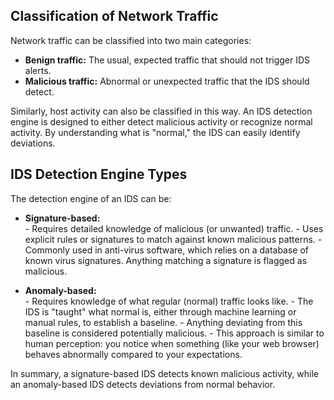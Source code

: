 ## Classification of Network Traffic

Network traffic can be classified into two main categories:

- **Benign traffic:** The usual, expected traffic that should not trigger IDS alerts.
- **Malicious traffic:** Abnormal or unexpected traffic that the IDS should detect.

Similarly, host activity can also be classified in this way. An IDS detection engine is designed to either detect malicious activity or recognize normal activity. By understanding what is "normal," the IDS can easily identify deviations.

## IDS Detection Engine Types

The detection engine of an IDS can be:

- **Signature-based:**  
        - Requires detailed knowledge of malicious (or unwanted) traffic.
        - Uses explicit rules or signatures to match against known malicious patterns.
        - Commonly used in anti-virus software, which relies on a database of known virus signatures. Anything matching a signature is flagged as malicious.

- **Anomaly-based:**  
        - Requires knowledge of what regular (normal) traffic looks like.
        - The IDS is "taught" what normal is, either through machine learning or manual rules, to establish a baseline.
        - Anything deviating from this baseline is considered potentially malicious.
        - This approach is similar to human perception: you notice when something (like your web browser) behaves abnormally compared to your expectations.

In summary, a signature-based IDS detects known malicious activity, while an anomaly-based IDS detects deviations from normal behavior.